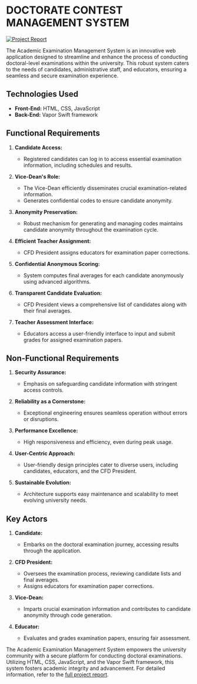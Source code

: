 # DOCTORATE CONTEST MANAGEMENT SYSTEM 

[![Project Report](https://img.shields.io/badge/Project%20Report-View%20Report-blue)](https://example.com/academic-exam-management-report)

The Academic Examination Management System is an innovative web application designed to streamline and enhance the process of conducting doctoral-level examinations within the university. This robust system caters to the needs of candidates, administrative staff, and educators, ensuring a seamless and secure examination experience.

## Technologies Used

- **Front-End:** HTML, CSS, JavaScript
- **Back-End:** Vapor Swift framework

## Functional Requirements

1. **Candidate Access:**
   - Registered candidates can log in to access essential examination information, including schedules and results.

2. **Vice-Dean's Role:**
   - The Vice-Dean efficiently disseminates crucial examination-related information.
   - Generates confidential codes to ensure candidate anonymity.

3. **Anonymity Preservation:**
   - Robust mechanism for generating and managing codes maintains candidate anonymity throughout the examination cycle.

4. **Efficient Teacher Assignment:**
   - CFD President assigns educators for examination paper corrections.

5. **Confidential Anonymous Scoring:**
   - System computes final averages for each candidate anonymously using advanced algorithms.

6. **Transparent Candidate Evaluation:**
   - CFD President views a comprehensive list of candidates along with their final averages.

7. **Teacher Assessment Interface:**
   - Educators access a user-friendly interface to input and submit grades for assigned examination papers.

## Non-Functional Requirements

1. **Security Assurance:**
   - Emphasis on safeguarding candidate information with stringent access controls.

2. **Reliability as a Cornerstone:**
   - Exceptional engineering ensures seamless operation without errors or disruptions.

3. **Performance Excellence:**
   - High responsiveness and efficiency, even during peak usage.

4. **User-Centric Approach:**
   - User-friendly design principles cater to diverse users, including candidates, educators, and the CFD President.

5. **Sustainable Evolution:**
   - Architecture supports easy maintenance and scalability to meet evolving university needs.

## Key Actors

1. **Candidate:**
   - Embarks on the doctoral examination journey, accessing results through the application.

2. **CFD President:**
   - Oversees the examination process, reviewing candidate lists and final averages.
   - Assigns educators for examination paper corrections.

3. **Vice-Dean:**
   - Imparts crucial examination information and contributes to candidate anonymity through code generation.

4. **Educator:**
   - Evaluates and grades examination papers, ensuring fair assessment.

The Academic Examination Management System empowers the university community with a secure platform for conducting doctoral examinations. Utilizing HTML, CSS, JavaScript, and the Vapor Swift framework, this system fosters academic integrity and advancement. For detailed information, refer to the [full project report](https://example.com/academic-exam-management-report).
